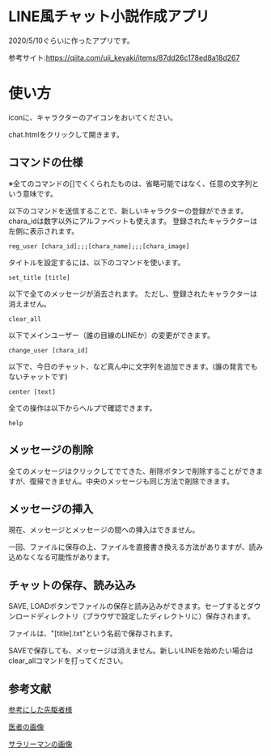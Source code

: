 # LINE風チャット小説作成アプリ

2020/5/10ぐらいに作ったアプリです。

参考サイト:https://qiita.com/uji_keyaki/items/87dd26c178ed8a18d267

# 使い方

iconに、キャラクターのアイコンをおいてください。

chat.htmlをクリックして開きます。

## コマンドの仕様

※全てのコマンドの[]でくくられたものは、省略可能ではなく、任意の文字列という意味です。

以下のコマンドを送信することで、新しいキャラクターの登録ができます。chara_idは数字以外にアルファベットも使えます。
登録されたキャラクターは左側に表示されます。

```
reg_user [chara_id];;;[chara_name];;;[chara_image]
```

タイトルを設定するには、以下のコマンドを使います。

```
set_title [title]
```

以下で全てのメッセージが消去されます。
ただし、登録されたキャラクターは消えません。
```
clear_all 
```

以下でメインユーザー（誰の目線のLINEか）の変更ができます。

```
change_user [chara_id]
```

以下で、今日のチャット、など真ん中に文字列を追加できます。(誰の発言でもないチャットです)

```
center [text]
```


全ての操作は以下からヘルプで確認できます。
```
help
```

## メッセージの削除

全てのメッセージはクリックしてでてきた、削除ボタンで削除することができますが、復帰できません。中央のメッセージも同じ方法で削除できます。

## メッセージの挿入

現在、メッセージとメッセージの間への挿入はできません。

一回、ファイルに保存の上、ファイルを直接書き換える方法がありますが、読み込めなくなる可能性があります。

## チャットの保存、読み込み
SAVE, LOADボタンでファイルの保存と読み込みができます。セーブするとダウンロードディレクトリ（ブラウザで設定したディレクトリに）保存されます。

ファイルは、"[title].txt"という名前で保存されます。

SAVEで保存しても、メッセージは消えません。新しいLINEを始めたい場合はclear_allコマンドを打ってください。


## 参考文献

[参考にした先駆者様](https://qiita.com/uji_keyaki/items/87dd26c178ed8a18d267)

[医者の画像](https://icooon-mono.com/11312-%e3%83%89%e3%82%af%e3%82%bf%e3%83%bc%e3%81%ae%e3%82%a2%e3%82%a4%e3%82%b3%e3%83%b3%e7%b4%a0%e6%9d%90/)

[サラリーマンの画像](https://icooon-mono.com/11324-%e3%82%b5%e3%83%a9%e3%83%aa%e3%83%bc%e3%83%9e%e3%83%b3/)